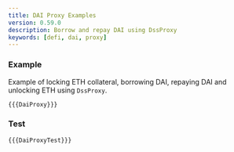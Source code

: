 ```yaml
---
title: DAI Proxy Examples
version: 0.59.0
description: Borrow and repay DAI using DssProxy
keywords: [defi, dai, proxy]
---
```


### Example

Example of locking ETH collateral, borrowing DAI, repaying DAI and unlocking ETH using `DssProxy`.

```solidity
{{{DaiProxy}}}
```

### Test

```solidity
{{{DaiProxyTest}}}
```
